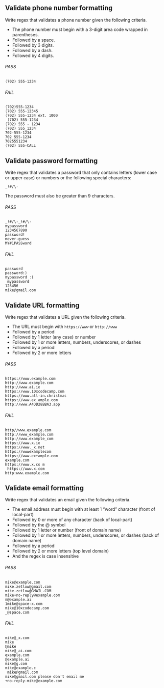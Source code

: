 ## Validate phone number formatting

Write regex that validates a phone number given the following criteria.

-  The phone number must begin with a 3-digit area code wrapped in parentheses.
-  Followed by a space.
-  Followed by 3 digits.
-  Followed by a dash.
-  Followed by 4 digits.

###### PASS

```
(702) 555-1234
```

###### FAIL

```
(702)555-1234
(702) 555-12345
(702) 555-1234 ext. 1000
 (702) 555-1234
(702) 555 - 1234
(702) 555_1234
702-555-1234
702 555-1234
7025551234
(702) 555-CALL
```

## Validate password formatting

Write regex that validates a password that only contains letters (lower case or upper case) or numbers or the following special characters:

```
_!#/\-
```

The password must also be greater than 9 characters.

###### PASS

```
_!#/\-_!#/\-
mypassword
1234567890
password!
never-guess
MY#1PASSword
```

###### FAIL

```
password
password:)
mypassword :)
 mypassword
123456
mike@gmail.com
```

## Validate URL formatting

Write regex that validates a URL given the following criteria.

-  The URL must begin with `https://www` or `http://www`
-  Followed by a period
-  Followed by 1 letter (any case) or number
-  Followed by 1 or more letters, numbers, underscores, or dashes
-  Followed by a period
-  Followed by 2 or more letters

###### PASS

```
https://www.example.com
http://www.example.com
http://www.ai.io
https://www.10xcodecamp.com
https://www.all-in.christmas
https://www.ex_ample.com
http://www.A4DD28BBA3.app
```

###### FAIL

```
http//www.example.com
http://www_example.com
http://www.example_com
https://www.x.io
https://www._x.net
https://wwwexamplecom
https://www.ex+ample.com
example.com
https://www.x.co m
 https://www.x.com
http:www.example.com
```

## Validate email formatting

Write regex that validates an email given the following criteria.

-  The email address must begin with at least 1 “word” character (front of local-part)
-  Followed by 0 or more of any character (back of local-part)
-  Followed by the @ symbol
-  Followed by 1 letter or number (front of domain name)
-  Followed by 1 or more letters, numbers, underscores, or dashes (back of domain name)
-  Followed by a period
-  Followed by 2 or more letters (top level domain)
-  And the regex is case insensitive

###### PASS

```
mike@example.com
mike.zetlow@gmail.com
mike.zetlow@GMAIL.COM
mike+no-reply@example.com
m@example.ai
1mike@space-x.com
mike@10xcodecamp.com
_@space.com
```

###### FAIL

```
mike@_x.com
mike
@mike
mike@_ai.com
example.com
@example.ai
mike@g.com
mike@example.c
 mike@gmail.com
mike@gmail.com please don't email me
+no-reply-mike@example.com
```
